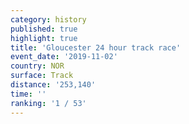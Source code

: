 ```yaml
---
category: history
published: true
highlight: true
title: 'Gloucester 24 hour track race'
event_date: '2019-11-02'
country: NOR
surface: Track
distance: '253,140'
time: ''
ranking: '1 / 53'
---
```

